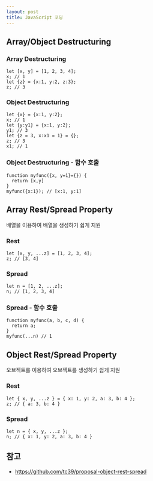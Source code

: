 ```yaml
---
layout: post
title: JavaScript 코딩
---
```


Array/Object Destructuring
---
### Array Destructuring
```
let [x, y] = [1, 2, 3, 4];
x; // 1
let {z} = {x:1, y:2, z:3};
z; // 3
```
### Object Destructuring
```
let {x} = {x:1, y:2};
x; // 1
let {y:y1} = {x:1, y:2};
y1; // 3
let {z = 3, x:x1 = 1} = {};
z; // 3
x1; // 1
```
### Object Destructuring - 함수 호출
```
function myfunc({x, y=1}={}) {
  return [x,y]
}
myfunc({x:1}); // [x:1, y:1]
```

Array Rest/Spread Property
---
배열을 이용하여 배열을 생성하기 쉽게 지원
### Rest
```
let [x, y, ...z] = [1, 2, 3, 4];
z; // [3, 4]
```

### Spread
```
let n = [1, 2, ...z];
n; // [1, 2, 3, 4]
```

### Spread - 함수 호출
```
function myfunc(a, b, c, d) {
  return a;
}
myfunc(...n) // 1
```

Object Rest/Spread Property
---
오브젝트를 이용하여 오브젝트를 생성하기 쉽게 지원
### Rest
```
let { x, y, ...z } = { x: 1, y: 2, a: 3, b: 4 };
z; // { a: 3, b: 4 }
```
### Spread
```
let n = { x, y, ...z };
n; // { x: 1, y: 2, a: 3, b: 4 }
```

참고
---
* <https://github.com/tc39/proposal-object-rest-spread>
